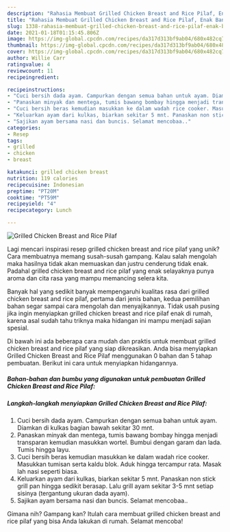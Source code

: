 ```yaml
---
description: "Rahasia Membuat Grilled Chicken Breast and Rice Pilaf, Enak Banget"
title: "Rahasia Membuat Grilled Chicken Breast and Rice Pilaf, Enak Banget"
slug: 1338-rahasia-membuat-grilled-chicken-breast-and-rice-pilaf-enak-banget
date: 2021-01-18T01:15:45.806Z
image: https://img-global.cpcdn.com/recipes/da317d313bf9ab04/680x482cq70/grilled-chicken-breast-and-rice-pilaf-foto-resep-utama.jpg
thumbnail: https://img-global.cpcdn.com/recipes/da317d313bf9ab04/680x482cq70/grilled-chicken-breast-and-rice-pilaf-foto-resep-utama.jpg
cover: https://img-global.cpcdn.com/recipes/da317d313bf9ab04/680x482cq70/grilled-chicken-breast-and-rice-pilaf-foto-resep-utama.jpg
author: Willie Carr
ratingvalue: 4
reviewcount: 11
recipeingredient:

recipeinstructions:
- "Cuci bersih dada ayam. Campurkan dengan semua bahan untuk ayam. Diamkan di kulkas bagian bawah sekitar 30 mnt."
- "Panaskan minyak dan mentega, tumis bawang bombay hingga menjadi transparan kemudian masukkan wortel. Bumbui dengan garam dan lada. Tumis hingga layu."
- "Cuci bersih beras kemudian masukkan ke dalam wadah rice cooker. Masukkan tumisan serta kaldu blok. Aduk hingga tercampur rata. Masak lah nasi seperti biasa."
- "Keluarkan ayam dari kulkas, biarkan sekitar 5 mnt. Panaskan non stick grill pan hingga sedikit berasap. Lalu grill ayam sekitar 3-5 mnt setiap sisinya (tergantung ukuran dada ayam)."
- "Sajikan ayam bersama nasi dan buncis. Selamat mencobaa.."
categories:
- Resep
tags:
- grilled
- chicken
- breast

katakunci: grilled chicken breast 
nutrition: 119 calories
recipecuisine: Indonesian
preptime: "PT20M"
cooktime: "PT59M"
recipeyield: "4"
recipecategory: Lunch

---
```



![Grilled Chicken Breast and Rice Pilaf](https://img-global.cpcdn.com/recipes/da317d313bf9ab04/680x482cq70/grilled-chicken-breast-and-rice-pilaf-foto-resep-utama.jpg)

Lagi mencari inspirasi resep grilled chicken breast and rice pilaf yang unik? Cara membuatnya memang susah-susah gampang. Kalau salah mengolah maka hasilnya tidak akan memuaskan dan justru cenderung tidak enak. Padahal grilled chicken breast and rice pilaf yang enak selayaknya punya aroma dan cita rasa yang mampu memancing selera kita.



Banyak hal yang sedikit banyak mempengaruhi kualitas rasa dari grilled chicken breast and rice pilaf, pertama dari jenis bahan, kedua pemilihan bahan segar sampai cara mengolah dan menyajikannya. Tidak usah pusing jika ingin menyiapkan grilled chicken breast and rice pilaf enak di rumah, karena asal sudah tahu triknya maka hidangan ini mampu menjadi sajian spesial.


Di bawah ini ada beberapa cara mudah dan praktis untuk membuat grilled chicken breast and rice pilaf yang siap dikreasikan. Anda bisa menyiapkan Grilled Chicken Breast and Rice Pilaf menggunakan 0 bahan dan 5 tahap pembuatan. Berikut ini cara untuk menyiapkan hidangannya.

<!--inarticleads1-->

##### Bahan-bahan dan bumbu yang digunakan untuk pembuatan Grilled Chicken Breast and Rice Pilaf:





<!--inarticleads2-->

##### Langkah-langkah menyiapkan Grilled Chicken Breast and Rice Pilaf:

1. Cuci bersih dada ayam. Campurkan dengan semua bahan untuk ayam. Diamkan di kulkas bagian bawah sekitar 30 mnt.
1. Panaskan minyak dan mentega, tumis bawang bombay hingga menjadi transparan kemudian masukkan wortel. Bumbui dengan garam dan lada. Tumis hingga layu.
1. Cuci bersih beras kemudian masukkan ke dalam wadah rice cooker. Masukkan tumisan serta kaldu blok. Aduk hingga tercampur rata. Masak lah nasi seperti biasa.
1. Keluarkan ayam dari kulkas, biarkan sekitar 5 mnt. Panaskan non stick grill pan hingga sedikit berasap. Lalu grill ayam sekitar 3-5 mnt setiap sisinya (tergantung ukuran dada ayam).
1. Sajikan ayam bersama nasi dan buncis. Selamat mencobaa..




Gimana nih? Gampang kan? Itulah cara membuat grilled chicken breast and rice pilaf yang bisa Anda lakukan di rumah. Selamat mencoba!
